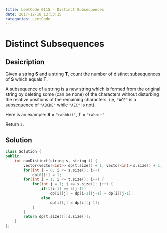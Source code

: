 ```yaml
---
title: LeetCode 0115 - Distinct Subsequences
date: 2017-12-18 12:53:15
categories: LeetCode
---
```

# Distinct Subsequences #

<!--more-->

## Desicription ##

Given a string **S** and a string **T**, count the number of distinct subsequences of **S** which equals **T**.

A subsequence of a string is a new string which is formed from the original string by deleting some (can be none) of the characters without disturbing the relative positions of the remaining characters. (ie, `"ACE"` is a subsequence of `"ABCDE"` while `"AEC"` is not).

Here is an example:
**S** = `"rabbbit"`, **T** = `"rabbit"`

Return `3`.

## Solution ##

```cpp
class Solution {
public:
    int numDistinct(string s, string t) {
        vector<vector<int>> dp(t.size() + 1, vector<int>(s.size() + 1, 0));
        for(int i = 0; i <= s.size(); i++)
            dp[0][i] = 1;
        for(int i = 1; i <= t.size(); i++) {
            for(int j = 1; j <= s.size(); j++) {
                if(t[i-1] == s[j-1])
                    dp[i][j] = dp[i-1][j-1] + dp[i][j-1];
                else
                    dp[i][j] = dp[i][j-1];
            }
        }
        return dp[t.size()][s.size()];
    }
};
```
